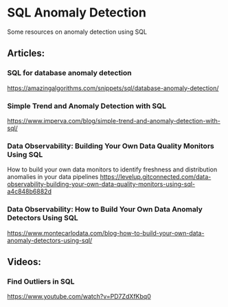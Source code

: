 # SQL Anomaly Detection
Some resources on anomaly detection using SQL

## Articles:

### SQL for database anomaly detection
https://amazingalgorithms.com/snippets/sql/database-anomaly-detection/

### Simple Trend and Anomaly Detection with SQL
https://www.imperva.com/blog/simple-trend-and-anomaly-detection-with-sql/

### Data Observability: Building Your Own Data Quality Monitors Using SQL
How to build your own data monitors to identify freshness and distribution anomalies in your data pipelines
https://levelup.gitconnected.com/data-observability-building-your-own-data-quality-monitors-using-sql-a4c848b6882d

### Data Observability: How to Build Your Own Data Anomaly Detectors Using SQL
https://www.montecarlodata.com/blog-how-to-build-your-own-data-anomaly-detectors-using-sql/


## Videos:

### Find Outliers in SQL
https://www.youtube.com/watch?v=PD7ZdXfKbq0

